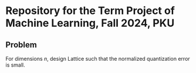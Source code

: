 # Repository for the Term Project of Machine Learning, Fall 2024, PKU
## Problem 
For dimensions $n$, design Lattice such that the normalized quantization error is small.
